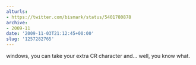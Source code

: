 ```yaml
---
alturls:
- https://twitter.com/bismark/status/5401780878
archive:
- 2009-11
date: '2009-11-03T21:12:45+00:00'
slug: '1257282765'
---
```


windows, you can take your extra CR character and... well, you know what.

